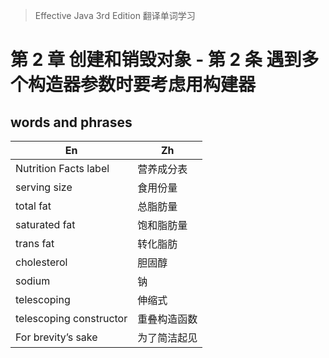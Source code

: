 > Effective Java 3rd Edition 翻译单词学习

# 第 2 章 创建和销毁对象 - 第 2 条 遇到多个构造器参数时要考虑用构建器


## words and phrases

En                                                  | Zh
--------------------------------------------------- | ---- 
Nutrition Facts label                               |营养成分表          
serving size                                        |食用份量                            
total fat                                           |总脂肪量                
saturated fat                                       |饱和脂肪量      
trans fat                                           |转化脂肪            
cholesterol                                         |胆固醇                      
sodium                                              |钠              
telescoping                                         |伸缩式          
telescoping constructor                             |重叠构造函数
For brevity’s sake                                  |为了简洁起见